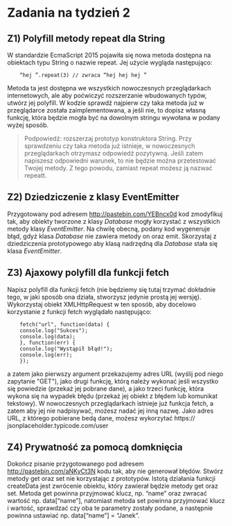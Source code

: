 # Zadania na tydzień 2

## Z1) Polyfill metody repeat dla String

W standardzie EcmaScript 2015 pojawiła się nowa metoda dostępna na obiektach typu
String o nazwie repeat. Jej użycie wygląda następująco:

        “hej ”.repeat(3) // zwraca “hej hej hej ”
    
Metoda ta jest dostępna we wszystkich nowoczesnych przeglądarkach internetowych, ale
aby poćwiczyć rozszerzanie wbudowanych typów, utwórz jej polyfill. W kodzie sprawdź
najpierw czy taka metoda już w przeglądarce została zaimplementowana, a jeśli nie, to
dopisz własną funkcję, która będzie mogła być na dowolnym stringu wywołana w podany
wyżej sposób.

>Podpowiedź: rozszerzaj prototyp konstruktora String. Przy sprawdzeniu czy
taka metoda już istnieje, w nowoczesnych przeglądarkach otrzymasz odpowiedź
pozytywną. Jeśli zatem napiszesz odpowiedni warunek, to nie będzie można przetestować
Twojej metody. Z tego powodu, zamiast repeat możesz ją nazwać repeatt.


## Z2) Dziedziczenie z klasy EventEmitter

Przygotowany pod adresem http://pastebin.com/YEBncx0d kod zmodyfikuj tak, aby obiekty
tworzone z klasy _Database_ mogły korzystać z wszystkich metody klasy _EventEmitter_. Na
chwilę obecną, podany kod wygeneruje błąd, gdyż klasa _Database_ nie zawiera metody on
oraz emit. Skorzystaj z dziedziczenia prototypowego aby klasą nadrzędną dla _Database_
stała się klasa _EventEmitter_.

## Z3) Ajaxowy polyfill dla funkcji fetch

Napisz polyfill dla funkcji fetch (nie będziemy się tutaj trzymać dokładnie tego, w jaki
sposób ona działa, stworzysz jedynie prostą jej wersję). Wykorzystaj obiekt
XMLHttpRequest w ten sposób, aby docelowo korzystanie z funkcji fetch wyglądało
następująco:

        fetch("url", function(data) {
        console.log("Sukces");
        console.log(data);
        }, function(err) {
        console.log("Wystąpił błąd!");
        console.log(err);
        });
    
a zatem jako pierwszy argument przekazujemy adres URL (wyślij pod niego zapytanie
"GET"), jako drugi funkcję, którą należy wykonać jeśli wszystko się powiedzie (przekaż jej
pobrane dane), a jako trzeci funkcję, która wykona się na wypadek błędu (przekaż jej
obiekt z błędem lub komunikat tekstowy). W nowoczesnych przeglądarkach istnieje już
funkcja fetch, a zatem aby jej nie nadpisywać, możesz nadać jej inną nazwę. Jako adres
URL, z którego pobierane bedą dane, możesz wykorzytać https://
jsonplaceholder.typicode.com/user

## Z4) Prywatność za pomocą domknięcia

Dokończ pisanie przygotowanego pod adresem http://pastebin.com/aNKyCt3N kodu tak,
aby nie generował błędów. Stwórz metody get oraz set nie korzystając z prototypów. Istotą
działania funkcji createData jest zwrócenie obiektu, który zawierał będzie metody get oraz
set. Metoda get powinna przyjmować klucz, np. “name” oraz zwracać wartość np.
data[“name”], natomiast metoda set powinna przyjmować klucz i wartość, sprawdzać czy
oba te parametry zostały podane, a następnie powinna ustawiać np. data[“name”] =
“Janek”.